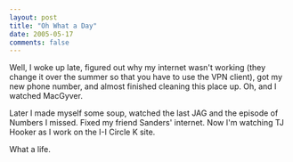 ```yaml
---
layout: post
title: "Oh What a Day"
date: 2005-05-17
comments: false
---
```

Well, I woke up late, figured out why my internet wasn't working (they change
it over the summer so that you have to use the VPN client), got my new phone
number, and almost finished cleaning this place up. Oh, and I watched
MacGyver.




Later I made myself some soup, watched the last JAG and the episode of Numbers
I missed. Fixed my friend Sanders' internet. Now I'm watching TJ Hooker as I
work on the I-I Circle K site.




What a life.
